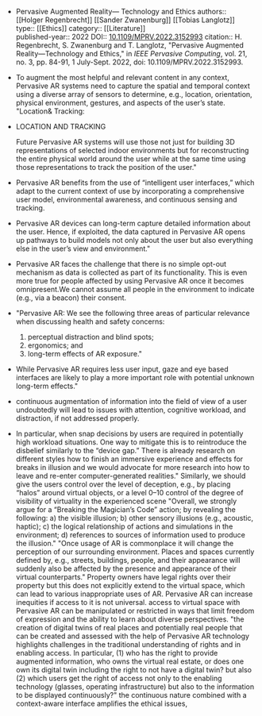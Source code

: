 - Pervasive Augmented Reality— Technology and Ethics
  authors:: [[Holger Regenbrecht]] [[Sander Zwanenburg]] [[Tobias Langlotz]]
  type:: [[Ethics]] 
  category:: [[Literature]]  
  published-year:: 2022
  DOI:: [10.1109/MPRV.2022.3152993](https://doi.org/10.1109/MPRV.2022.3152993) 
  citation:: H. Regenbrecht, S. Zwanenburg and T. Langlotz, "Pervasive Augmented Reality—Technology and Ethics," in *IEEE Pervasive Computing*, vol. 21, no. 3, pp. 84-91, 1 July-Sept. 2022, doi: 10.1109/MPRV.2022.3152993.
- To augment the most helpful and relevant content in any context, Pervasive AR systems need to capture the spatial and temporal context using a diverse array of sensors to determine, e.g., location, orientation, physical environment, gestures, and aspects of the user’s state.
  "Location& Tracking:
- LOCATION AND TRACKING
  
  Future Pervasive AR systems will use those not just for building 3D representations of selected indoor environments but for reconstructing the entire physical world around the user while at the same time using those representations to track the position of the user."
- Pervasive AR benefits from the use of “intelligent user interfaces,” which adapt to the current context of use by incorporating a comprehensive user model, environmental awareness, and continuous sensing and tracking.
- Pervasive AR devices can long-term capture detailed information about the user.
  Hence, if exploited, the data captured in Pervasive AR opens up pathways to build models not only about the user but also everything else in the user’s view and environment."
- Pervasive AR faces the challenge that there is no simple opt-out mechanism as data is collected as part of its functionality. This is even more true for people affected by using Pervasive AR once it becomes omnipresent.We cannot assume all people in the environment to indicate (e.g., via a beacon) their consent.
- "Pervasive AR: We see the following three areas of particular relevance when discussing health and safety concerns:
  1) perceptual distraction and blind spots;
  2) ergonomics; and
  3) long-term effects of AR exposure."
- While Pervasive AR requires less user input, gaze and eye based
  interfaces are likely to play a more important role with potential unknown long-term effects."
- continuous augmentation of information into the field of view of a user undoubtedly will lead to issues with attention, cognitive workload, and distraction, if not addressed properly.
- In particular, when snap decisions by users are required in potentially high workload situations. One way to mitigate this is to reintroduce the disbelief similarly to the “device gap.” 
  There is already research on different styles how to finish an immersive experience and effects for breaks in  illusion and we would advocate for more research into how to leave and re-enter computer-generated realities."
  Similarly, we should give the users control over the level of deception, e.g., by placing “halos” around virtual objects, or a level 0–10 control of the degree of visibility of virtuality in the  experienced scene
  "Overall, we strongly argue for a “Breaking the Magician’s Code” action; by revealing the following:
  a) the visible illusion;
  b) other sensory illusions (e.g., acoustic, haptic);
  c) the logical relationship of actions and simulations in the environment;
  d) references to sources of information used to produce the illusion."
  "Once usage of AR is commonplace it will change the perception of our surrounding environment.
  Places and spaces currently defined by, e.g., streets, buildings, people, and their appearance will suddenly also be affected by the presence and appearance of their virtual counterparts."
  Property owners have legal rights over their property but this does not explicitly extend to the virtual space, which can lead to various inappropriate uses of AR.
  Pervasive AR can increase inequities if access to it is not universal.
  access to virtual space with Pervasive AR can be manipulated or restricted in ways that limit freedom of expression and the ability to learn about diverse perspectives.
  "the creation of digital twins of real places and potentially real people that can be created and assessed with the help of Pervasive AR technology highlights challenges in the traditional understanding of rights and in enabling access.
  In particular, (1) who has the right to provide augmented information, who owns the virtual real estate, or does one own its digital twin including the right to not have a digital twin? but also (2) which users get the right of access not only to the enabling technology (glasses, operating infrastructure) but also to the information to be displayed continuously?"
  the continuous nature combined with a context-aware interface amplifies the ethical issues,